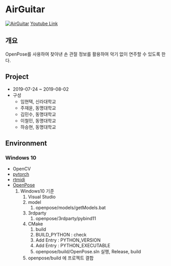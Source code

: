 # AirGuitar
[![AirGuitar](http://img.youtube.com/vi/RaQGj5DZogk/0.jpg)](https://www.youtube.com/watch?v=RaQGj5DZogk)
[Youtube Link](https://www.youtube.com/watch?v=RaQGj5DZogk)    

## 개요
OpenPose를 사용하여 찾아낸 손 관절 정보를 활용하여 악기 없이 연주할 수 있도록 한다.

## Project
- 2019-07-24 \~ 2019-08-02
- 구성
   - 임현택, 신라대학교
   - 주재윤, 동명대학교
   - 김민수, 동명대학교
   - 이철민, 동명대학교
   - 하승현, 동명대학교

## Environment

### Windows 10
- OpenCV
- [pytorch](https://pytorch.org/)
- [rtmidi](https://pypi.org/project/python-rtmidi/)
- [OpenPose](https://github.com/CMU-Perceptual-Computing-Lab/openpose)
    1. Windows10 기준
        1. Visual Studio
        1. model
            1. openpose/models/getModels.bat
        1. 3rdparty 
            1. openpose/3rdparty/pybind11
        1. CMake
            1. build
            1. BUILD_PYTHON : check
            1. Add Entry : PYTHON_VERSION
            1. Add Entry : PYTHON_EXECUTABLE
            1. openpose/build/OpenPose.sln 실행, Release, build
        1. openpose/build 에 프로젝트 결합

